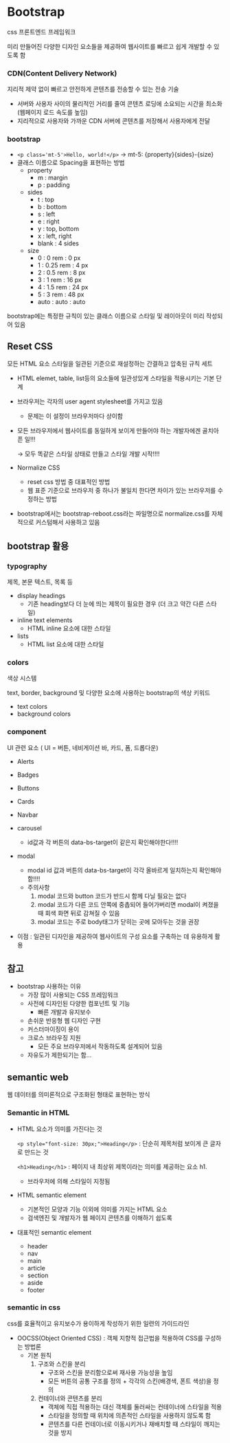 # Bootstrap

css 프론트엔드 프레임워크

미리 만들어진 다양한 디자인 요소들을 제공하여 웹사이트를 빠르고 쉽게 개발할 수 있도록 함

### CDN(Content Delivery Network)

지리적 제약 없이 빠르고 안전하게 콘텐츠를 전송할 수 있는 전송 기술

- 서버와 사용자 사이의 물리적인 거리를 줄여 콘텐츠 로딩에 소요되는 시간을 최소화(웹페이지 로드 속도를 높임)
- 지리적으로 사용자와 가까운 CDN 서버에 콘텐츠를 저장해서 사용자에게 전달

### bootstrap

- `<p class='mt-5'>Hello, world!</p>`  → mt-5: {property}{sides}-{size}
- 클래스 이름으로 Spacing을 표현하는 방법
    - property
        - m : margin
        - p : padding
    - sides
        - t : top
        - b : bottom
        - s : left
        - e : right
        - y : top, bottom
        - x : left, right
        - blank : 4 sides
    - size
        - 0 : 0 rem : 0 px
        - 1 : 0.25 rem : 4 px
        - 2 : 0.5 rem : 8 px
        - 3 : 1 rem : 16 px
        - 4 : 1.5 rem : 24 px
        - 5 : 3 rem : 48 px
        - auto : auto : auto
        

bootstrap에는 특정한 규칙이 있는 클래스 이름으로 스타일 및 레이아웃이 미리 작성되어 있음

## Reset CSS

모든 HTML 요소 스타일을 일관된 기준으로 재설정하는 간결하고 압축된 규칙 세트

- HTML elemet, table, list등의 요소들에 일관성있게 스타일을 적용시키는 기본 단계
- 브라우저는 각자의 user agent stylesheet를 가지고 있음
    - 문제는 이 설정이 브라우저마다 상이함
- 모든 브라우저에서 웹사이트를 동일하게 보이게 만들어야 하는 개발자에겐 골치아픈 일!!!
    
    → 모두 똑같은 스타일 상태로 만들고 스타일 개발 시작!!!!
    

- Normalize CSS
    - reset css 방법 중 대표적인 방법
    - 웹 표준 기준으로 브라우저 중 하나가 불일치 한다면 차이가 있는 브라우저를 수정하는 방법
- bootstrap에서는 bootstrap-reboot.css라는 파일명으로 normalize.css를 자체적으로 커스텀해서 사용하고 있음

## bootstrap 활용

### typography

제목, 본문 텍스트, 목록 등

- display headings
    - 기존 heading보다 더 눈에 띄는 제목이 필요한 경우 (더 크고 약간 다른 스타일)
- inline text elements
    - HTML inline 요소에 대한 스타일
- lists
    - HTML list 요소에 대한 스타일

### colors

색상 시스템

text, border, background 및 다양한 요소에 사용하는 bootstrap의 색상 키워드

- text colors
- background colors

### component

UI 관련 요소 ( UI = 버튼, 네비게이션 바, 카드, 폼, 드롭다운)

- Alerts
- Badges
- Buttons
- Cards
- Navbar
- carousel
    - id값과 각 버튼의 data-bs-target이 같은지 확인해야한다!!!!
- modal
    - modal id 값과 버튼의 data-bs-target이 각각 올바르게 일치하는지 확인해야함!!!!
    - 주의사항 
      1. modal 코드와 button 코드가 반드시 함께 다닐 필요는 없다
      2. modal 코드가 다른 코드 안쪽에 중촙되어 들어가버리면 modal이 켜졌을때 회색 화면 뒤로 감쳐질 수 있음
      3. modal 코드는 주로 body태그가 닫히는 곳에 모아두는 것을 권장

- 이점 : 일관된 디자인을 제공하여 웹사이트의 구성 요소를 구축하는 데 유용하게 활용

## 참고

- bootstrap 사용하는 이유
    - 가장 많이 사용되는 CSS 프레임워크
    - 사전에 디자인된 다양한 컴포넌트 및 기능
        - 빠른 개발과 유지보수
    - 손쉬운 반응형 웹 디자인 구현
    - 커스터마이징이 용이
    - 크로스 브라우징 지원
        - 모든 주요 브라우저에서 작동하도록 설계되어 있음
    - 자유도가 제한되기는 함…

## semantic web

웹 데이터를 의미론적으로 구조화된 형태로 표현하는 방식

### Semantic in HTML

- HTML 요소가 의미를 가진다는 것
    
    `<p style="font-size: 30px;">Heading</p>` : 단순히 제목처럼 보이게 큰 글자로 만드는 것
    
    `<h1>Heading</h1>` : 페이지 내 최상위 제목이라는 의미를 제공하는 요소 h1.
    
    - 브라우저에 의해 스타일이 지정됨
- HTML semantic element
    - 기본적인 모양과 기능 이외에 의미를 가지는 HTML 요소
    - 검색엔진 및 개발자가 웹 페이지 콘텐츠를 이해하기 쉽도록

- 대표적인 semantic element
    - header
    - nav
    - main
    - article
    - section
    - aside
    - footer

### semantic in css

css를 효율적이고 유지보수가 용이하게 작성하기 위한 일련의 가이드라인

- OOCSS(Object Oriented CSS) : 객체 지향적 접근법을 적용하여 CSS를 구성하는 방법론
    - 기본 원칙
        1. 구조와 스킨을 분리
            - 구조와 스킨을 분리함으로써 재사용 가능성을 높임
            - 모든 버튼의 공통 구조를 정의 + 각각의 스킨(배경색, 폰트 색상)을 정의
        2. 컨테이너와 콘텐츠를 분리
            - 객체에 직접 적용하는 대신 객체를 둘러싸는 컨테이너에 스타일을 적용
            - 스타일을 정의할 때 위치에 의존적인 스타일을 사용하지 않도록 함
            - 콘텐츠를 다른 컨테이너로 이동시키거나 재배치할 때 스타일이 깨지는 것을 방지